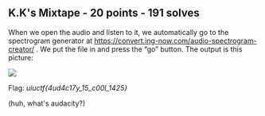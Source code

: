 ## K.K's Mixtape - 20 points - 191 solves

When we open the audio and listen to it, we automatically go to the spectrogram generator at https://convert.ing-now.com/audio-spectrogram-creator/ . We put the file in and press the “go” button. The output is this picture:

![](https://raw.githubusercontent.com/matdaneth/uiuctf-writeups/master/Images/K_K_s_Mixtape/writeup1.PNG)

Flag: *uiuctf{4ud4c17y_15_c00l_1425}*

(huh, what's audacity?)
